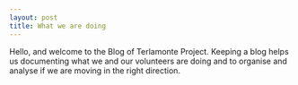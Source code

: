 ```yaml
---
layout: post
title: What we are doing
---
```

Hello, and welcome to the Blog of Terlamonte Project. Keeping a blog helps us documenting what we and our volunteers are doing and to organise and analyse if we are moving in the right direction.
